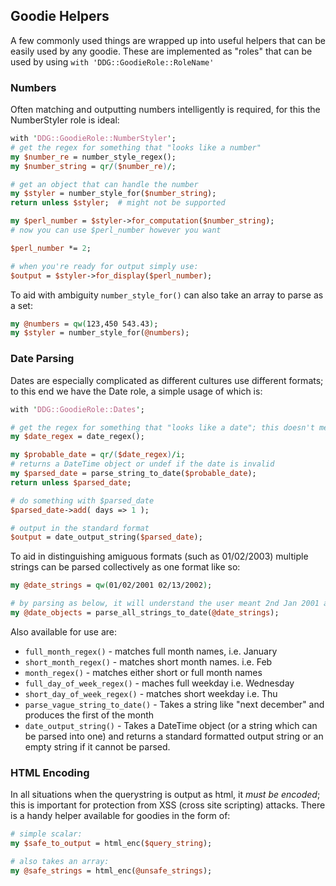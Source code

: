 ## Goodie Helpers

A few commonly used things are wrapped up into useful helpers that can be easily used by any goodie. These are implemented as "roles" that can be used by using `with 'DDG::GoodieRole::RoleName'`

### Numbers

Often matching and outputting numbers intelligently is required, for this the NumberStyler role is ideal:
```perl
with 'DDG::GoodieRole::NumberStyler';
# get the regex for something that "looks like a number"
my $number_re = number_style_regex();
my $number_string = qr/($number_re)/;

# get an object that can handle the number
my $styler = number_style_for($number_string);
return unless $styler;  # might not be supported

my $perl_number = $styler->for_computation($number_string);
# now you can use $perl_number however you want

$perl_number *= 2;

# when you're ready for output simply use:
$output = $styler->for_display($perl_number);
```

To aid with ambiguity `number_style_for()` can also take an array to parse as a set:
```perl
my @numbers = qw(123,450 543.43);
my $styler = number_style_for(@numbers);
```
### Date Parsing

Dates are especially complicated as different cultures use different formats; to this end we have the Date role, a simple usage of which is:
```perl
with 'DDG::GoodieRole::Dates';

# get the regex for something that "looks like a date"; this doesn't mean it *is* a valid date
my $date_regex = date_regex();

my $probable_date = qr/($date_regex)/i;
# returns a DateTime object or undef if the date is invalid
my $parsed_date = parse_string_to_date($probable_date);
return unless $parsed_date;

# do something with $parsed_date
$parsed_date->add( days => 1 );

# output in the standard format
$output = date_output_string($parsed_date);
```
To aid in distinguishing amiguous formats (such as 01/02/2003) multiple strings can be parsed collectively as one format like so:
```perl
my @date_strings = qw(01/02/2001 02/13/2002);

# by parsing as below, it will understand the user meant 2nd Jan 2001 and 13th Feb 2002
my @date_objects = parse_all_strings_to_date(@date_strings);
```

Also available for use are:
* `full_month_regex()` - matches full month names, i.e. January
* `short_month_regex()` - matches short month names. i.e. Feb
* `month_regex()` - matches either short or full month names
* `full_day_of_week_regex()` -  maches full weekday i.e. Wednesday
* `short_day_of_week_regex()` - matches short weekday i.e. Thu
* `parse_vague_string_to_date()` - Takes a string like "next december" and produces the first of the month
* `date_output_string()` - Takes a DateTime object (or a string which can be parsed into one) and returns a standard formatted output string or an empty string if it cannot be parsed.
 

### HTML Encoding

In all situations when the querystring is output as html, it *must be encoded*; this is important for protection from XSS (cross site scripting) attacks. There is a handy helper available for goodies in the form of:

```perl
# simple scalar:
my $safe_to_output = html_enc($query_string);

# also takes an array:
my @safe_strings = html_enc(@unsafe_strings);

```
